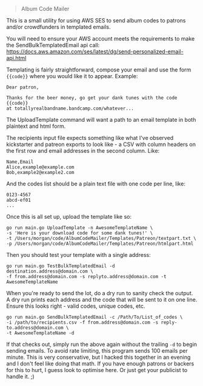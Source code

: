 >Album Code Mailer

This is a small utility for using AWS SES to send album codes to patrons and/or crowdfunders in templated emails.

You will need to ensure your AWS account meets the requirements to make the SendBulkTemplatedEmail api call: https://docs.aws.amazon.com/ses/latest/dg/send-personalized-email-api.html

Templating is fairly straightforward, compose your email and use the form `{{code}}` where you would like it to appear.
Example:

```
Dear patron,

Thanks for the beer money, go get your dank tunes with the code {{code}} 
at totallyrealbandname.bandcamp.com/whatever...
```

The UploadTemplate command will want a path to an email template in both plaintext and html form. 

The recipients input file expects something like what I've observed kickstarter and patreon exports to look like - 
a CSV with column headers on the first row and email addresses in the second column. Like:

```
Name,Email
Alice,example@example.com
Bob,example2@example2.com
```

And the codes list should be a plain text file with one code per line, like: 

```
0123-4567
abcd-ef01
...
```

Once this is all set up, upload the template like so:

```
go run main.go UploadTemplate -n AwesomeTemplateName \
-s 'Here is your download code for some dank tunes!' \
-t /Users/morgan/code/AlbumCodeMailer/Templates/Patreon/textpart.txt \
-p /Users/morgan/code/AlbumCodeMailer/Templates/Patreon/htmlpart.html
```

Then you should test your template with a single address:

```
go run main.go TestBulkTemplatedEmail -d destination.address@domain.com \
-f from.address@domain.com -s replyto.address@domain.com -t AwesomeTemplateName
```

When you're ready to send the lot, do a dry run to sanity check the output. A dry run prints each address and the code 
that will be sent to it on one line. Ensure this looks right - valid codes, unique codes, etc.

```
go run main.go SendBulkTemplatedEmail -c /Path/To/List_of_codes \
-i /path/to/recipients.csv -f from.address@domain.com -s reply-to.address@domain.com \
-t AwesomeTemplateName -d
```

If that checks out, simply run the above again without the trailing `-d` to begin sending emails. To avoid rate limiting,
this program sends 100 emails per minute. This is very conservative, but I hacked this together in an evening and I
don't feel like doing that math. If you have enough patrons or backers for this to hurt, I guess look to optimise here.
Or just get your publicist to handle it. ;)